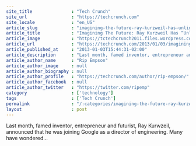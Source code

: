 ```yaml
---
site_title               : "Tech Crunch"
site_url                 : "https://techcrunch.com"
site_locale              : "en_US"
article_slug             : "imagining-the-future-ray-kurzweil-has-unlimited-resources-for-ai-language-research-at-google"
article_title            : "Imagining The Future: Ray Kurzweil Has “Unlimited Resources” For AI, Language Research At Google"
article_image            : "https://tctechcrunch2011.files.wordpress.com/2013/01/raykurzweil.jpg?w=300&h=215&crop=1"
article_url              : "https://techcrunch.com/2013/01/03/imagining-the-future-ray-kurzweil-has-unlimited-resources-for-ai-language-research-at-google/"
article_published_at     : "2013-01-03T15:44:31-02:00"
article_description      : "Last month, famed inventor, entrepreneur and futurist, Ray Kurwzeil, announced that he was joining Google as a director of engineering. Many have wondered..."
article_author_name      : "Rip Empson"
article_author_image     : null
article_author_biography : null
article_author_profile   : "https://techcrunch.com/author/rip-empson/"
article_author_facebook  : null
article_author_twitter   : "https://twitter.com/ripemp"
category                 : ['technology']
tags                     : ['Tech Crunch']
permalink                : "/:categories/imagining-the-future-ray-kurzweil-has-unlimited-resources-for-ai-language-research-at-google/"
layout                   : post
---
```


Last month, famed inventor, entrepreneur and futurist, Ray Kurwzeil, announced that he was joining Google as a director of engineering. Many have wondered...
